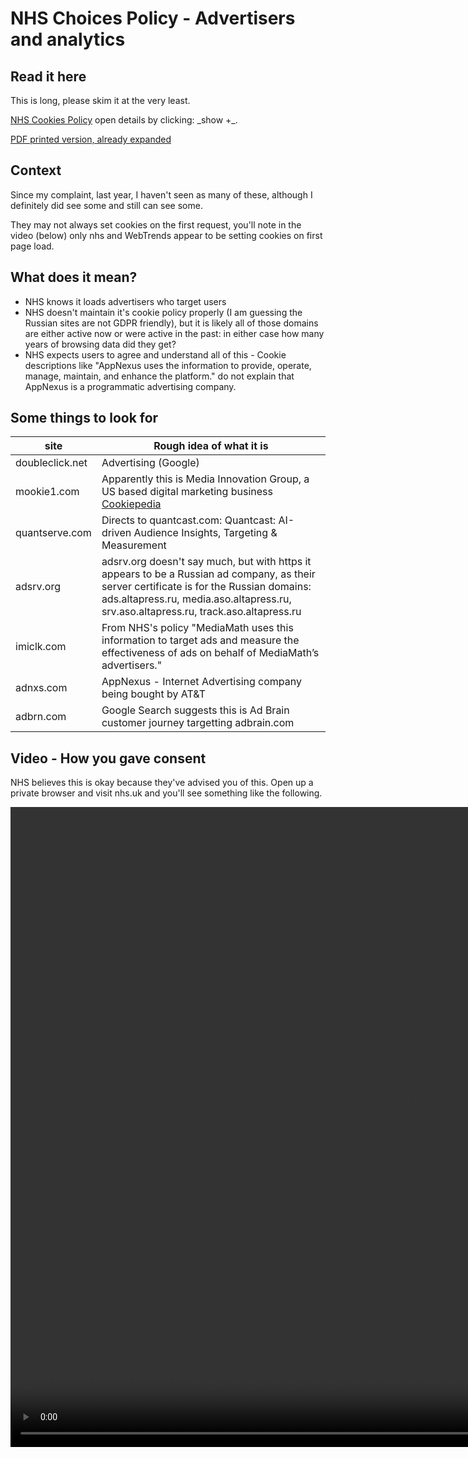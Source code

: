 # NHS Choices Policy - Advertisers and analytics

## Read it here
This is long, please skim it at the very least.

<a rel="noreferer" href="https://www.nhs.uk/aboutNHSChoices/aboutnhschoices/termsandconditions/Pages/cookies-policy.aspx">
NHS Cookies Policy</a> open details by clicking: _show +_.

[PDF printed version, already expanded](nhschoicesuk20180704.pdf)

## Context

Since my complaint, last year, I haven't seen as many of these, although I definitely did see some and still can see some.

They may not always set cookies on the first request, you'll note in the video (below) only nhs and WebTrends appear to be setting cookies on first page load.

## What does it mean?

 - NHS knows it loads advertisers who target users
 - NHS doesn't maintain it's cookie policy properly (I am guessing the Russian sites are not GDPR friendly), but it is likely all of those domains are either active now or were active in the past: in either case how many years of browsing data did they get?
 - NHS expects users to agree and understand all of this - Cookie descriptions like "AppNexus uses the information to provide, operate, manage, maintain, and enhance the platform." do not explain that AppNexus is a programmatic advertising company.

## Some things to look for
 
|site             |Rough idea of what it is                                                                                                                                                          |                  
|-----------------|----------------------------------------------------------------------------------------------------------------------------------------------------------------------------------|
| doubleclick.net | Advertising (Google) |
| mookie1.com     | Apparently this is Media Innovation Group, a US based digital marketing business <a rel=noreferer href="https://cookiepedia.co.uk/host/mookie1.com">Cookiepedia</a> |
| quantserve.com  | Directs to quantcast.com: Quantcast: AI-driven Audience Insights, Targeting &amp; Measurement |
| adsrv.org       | adsrv.org doesn't say much, but with https it appears to be a Russian ad company, as their server certificate is for the Russian domains: ads.altapress.ru, media.aso.altapress.ru, srv.aso.altapress.ru, track.aso.altapress.ru |
| imiclk.com      | From NHS's policy "MediaMath uses this information to target ads and measure the effectiveness of ads on behalf of MediaMath’s advertisers." |
| adnxs.com       | AppNexus - Internet Advertising company being bought by AT&T |
| adbrn.com       | Google Search suggests this is Ad Brain customer journey targetting adbrain.com |

 ## Video - How you gave consent
 
 NHS believes this is okay because they've advised you of this.
 Open up a private browser and visit nhs.uk and you'll see something like the following.
 
 <video width="1280" height="1024" controls>
  <source src="nhsukcookies20180704.ogv" type="video/ogg">
  Your browser does not support the video tag.
</video> 
